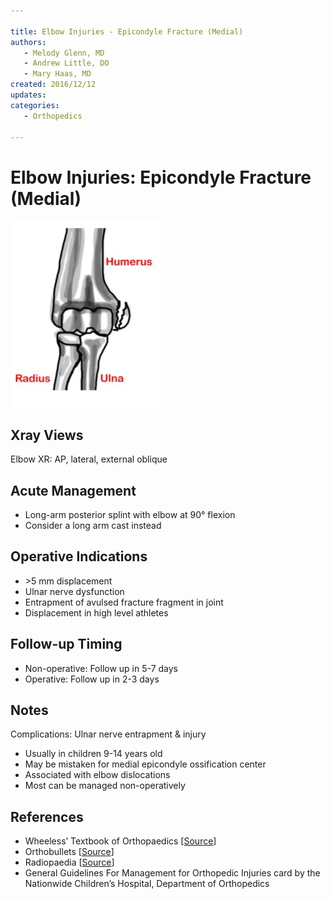 ```yaml
---

title: Elbow Injuries - Epicondyle Fracture (Medial)
authors:
   - Melody Glenn, MD
   - Andrew Little, DO
   - Mary Haas, MD
created: 2016/12/12
updates:
categories:
   - Orthopedics

---
```


# Elbow Injuries: Epicondyle Fracture (Medial)

![Medial epicondyle fracture drawing](image-1.png)

## Xray Views

Elbow XR: AP, lateral, external oblique

## Acute Management

- Long-arm posterior splint with elbow at 90° flexion
- Consider a long arm cast instead

## Operative Indications
- &gt;5 mm displacement
- Ulnar nerve dysfunction
- Entrapment of avulsed fracture fragment in joint
- Displacement in high level athletes

## Follow-up Timing

- Non-operative: Follow up in 5-7 days
- Operative: Follow up in 2-3 days

## Notes

Complications: Ulnar nerve entrapment & injury
- Usually in children 9-14 years old
- May be mistaken for medial epicondyle ossification center
- Associated with elbow dislocations
- Most can be managed non-operatively

## References

- Wheeless’ Textbook of Orthopaedics [[Source](http://Wheelessonline.com)]
- Orthobullets [[Source](http://OrthoBullets.com)]
- Radiopaedia [[Source](http://Radiopaedia.org)]
- General Guidelines For Management for Orthopedic Injuries card by the Nationwide Children’s Hospital, Department of Orthopedics

